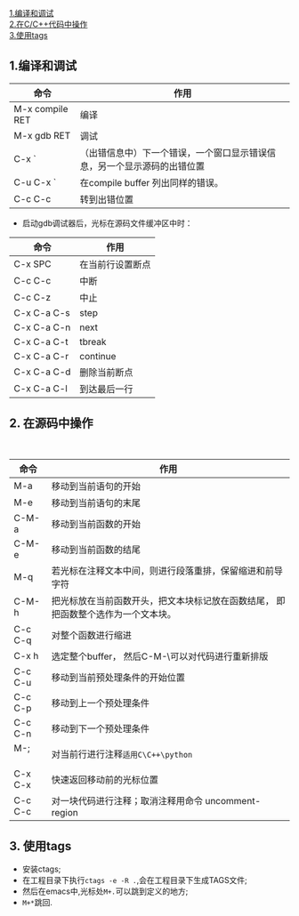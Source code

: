 [1.编译和调试](#1)    
[2.在C/C++代码中操作](#2)    
[3.使用tags](#3)   

<h2 id="1">1.编译和调试</h2>  

| 命令 | 作用 |
| -- | -- |
| M-x compile RET | 编译 |
| M-x gdb RET     | 调试 |
| C-x `           | （出错信息中）下一个错误，一个窗口显示错误信息，另一个显示源码的出错位置 |
| C-u C-x `       | 在compile buffer 列出同样的错误。 |
| C-c C-c         | 转到出错位置 |
* 启动gdb调试器后，光标在源码文件缓冲区中时： 

| 命令 | 作用 |
| -- | -- |
| C-x SPC         | 在当前行设置断点 |
| C-c C-c         | 中断 |
| C-c C-z         | 中止 |
| C-x C-a C-s     | step |
| C-x C-a C-n     | next |
| C-x C-a C-t     | tbreak |
| C-x C-a C-r     | continue |
| C-x C-a C-d     | 删除当前断点 |
| C-x C-a C-l     | 到达最后一行 |

<h2 id="2">2. 在源码中操作</h2>    

| 命令 | 作用 |
| -- | -- |
| M-a        | 移动到当前语句的开始 |
| M-e        | 移动到当前语句的末尾 |
| C-M-a      | 移动到当前函数的开始 |
| C-M-e      | 移动到当前函数的结尾 |
| M-q        | 若光标在注释文本中间，则进行段落重排，保留缩进和前导字符 |
| C-M-h      | 把光标放在当前函数开头，把文本块标记放在函数结尾， 即把函数整个选作为一个文本块。 |
| C-c C-q    | 对整个函数进行缩进 |
| C-x h      | 选定整个buffer，  然后C-M-\可以对代码进行重新排版 |
| C-c C-u    | 移动到当前预处理条件的开始位置 |
| C-c C-p    | 移动到上一个预处理条件 |
| C-c C-n    | 移动到下一个预处理条件 |
| M-;        | 对当前行进行注释`适用C\C++\python` |
| C-x C-x    | 快速返回移动前的光标位置 |
| C-c C-c    | 对一块代码进行注释；取消注释用命令 uncomment-region |

<h2 id="3">3. 使用tags</h2>    

* 安装ctags;
* 在工程目录下执行`ctags -e -R .`,会在工程目录下生成TAGS文件;
* 然后在emacs中,光标处`M+.`可以跳到定义的地方;
* `M+*`跳回.
